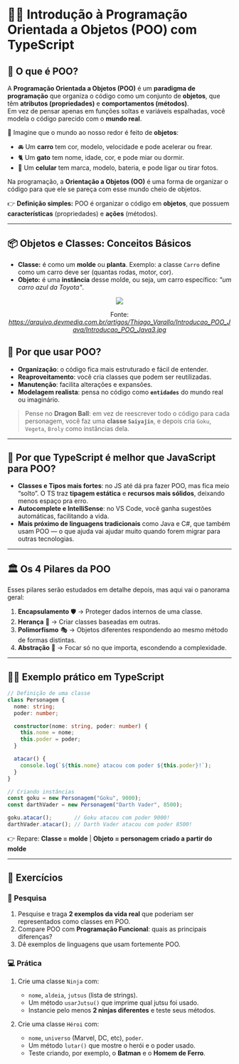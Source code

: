 # 👩‍💻 Introdução à Programação Orientada a Objetos (POO) com TypeScript

## 🤔 O que é POO?

A **Programação Orientada a Objetos (POO)** é um **paradigma de programação** que organiza o código como um conjunto de **objetos**, que têm **atributos (propriedades)** e **comportamentos (métodos)**.   
Em vez de pensar apenas em funções soltas e variáveis espalhadas, você modela o código parecido com o **mundo real**.

💭 Imagine que o mundo ao nosso redor é feito de **objetos**:

* 🚘 Um **carro** tem cor, modelo, velocidade e pode acelerar ou frear.
* 🐈 Um **gato** tem nome, idade, cor, e pode miar ou dormir.
* 📱 Um **celular** tem marca, modelo, bateria, e pode ligar ou tirar fotos.

Na programação, a **Orientação a Objetos (OO)** é uma forma de organizar o código para que ele se pareça com esse mundo cheio de objetos.

👉 **Definição simples:**
POO é organizar o código em **objetos**, que possuem **características** (propriedades) e **ações** (métodos).

---

## 📦 Objetos e Classes: Conceitos Básicos

* **Classe:** é como um **molde** ou **planta**. Exemplo: a classe `Carro` define como um carro deve ser (quantas rodas, motor, cor).
* **Objeto:** é uma **instância** desse molde, ou seja, um carro específico: *"um carro azul da Toyota"*.

<div align="center">
    <img src="https://arquivo.devmedia.com.br/artigos/Thiago_Varallo/Introducao_POO_Java/Introducao_POO_Java3.jpg">
    <p>Fonte: <em>
        <a href="https://arquivo.devmedia.com.br/artigos/Thiago_Varallo/Introducao_POO_Java/Introducao_POO_Java3.jpg" target="_blank">
            https://arquivo.devmedia.com.br/artigos/Thiago_Varallo/Introducao_POO_Java/Introducao_POO_Java3.jpg
        </a>
    </em></p>
</div>

## 🚀 Por que usar POO?

* **Organização**: o código fica mais estruturado e fácil de entender.
* **Reaproveitamento**: você cria classes que podem ser reutilizadas.
* **Manutenção**: facilita alterações e expansões.
* **Modelagem realista**: pensa no código como **`entidades`** do mundo real ou imaginário.

> Pense no **Dragon Ball**: em vez de reescrever todo o código para cada personagem, você faz uma **classe `Saiyajin`**, e depois cria `Goku`, `Vegeta`, `Broly` como instâncias dela.

---

## 📘 Por que TypeScript é melhor que JavaScript para POO?

* **Classes e Tipos mais fortes**: no JS até dá pra fazer POO, mas fica meio “solto”. O TS traz **tipagem estática** e **recursos mais sólidos**, deixando menos espaço pra erro.
* **Autocomplete e IntelliSense**: no VS Code, você ganha sugestões automáticas, facilitando a vida.
* **Mais próximo de linguagens tradicionais** como Java e C#, que também usam POO — o que ajuda vai ajudar muito quando forem migrar para outras tecnologias.

---

## 🏛️ Os 4 Pilares da POO

Esses pilares serão estudados em detalhe depois, mas aqui vai o panorama geral:

1. **Encapsulamento** 🛡️ → Proteger dados internos de uma classe.
2. **Herança** 👑 → Criar classes baseadas em outras.
3. **Polimorfismo** 🎭 → Objetos diferentes respondendo ao mesmo método de formas distintas.
4. **Abstração** 🧩 → Focar só no que importa, escondendo a complexidade.

---

## 👨‍💻 Exemplo prático em TypeScript

```ts
// Definição de uma classe
class Personagem {
  nome: string;
  poder: number;

  constructor(nome: string, poder: number) {
    this.nome = nome;
    this.poder = poder;
  }

  atacar() {
    console.log(`${this.nome} atacou com poder ${this.poder}!`);
  }
}

// Criando instâncias
const goku = new Personagem("Goku", 9000);
const darthVader = new Personagem("Darth Vader", 8500);

goku.atacar();       // Goku atacou com poder 9000!
darthVader.atacar(); // Darth Vader atacou com poder 8500!
```

👉 Repare: **Classe = molde** | **Objeto = personagem criado a partir do molde**

---

## 📝 Exercícios

### 🔎 Pesquisa

1. Pesquise e traga **2 exemplos da vida real** que poderiam ser representados como classes em POO.
2. Compare POO com **Programação Funcional**: quais as principais diferenças?
3. Dê exemplos de linguagens que usam fortemente POO.

### 💻 Prática

1. Crie uma classe `Ninja` com:

   * `nome`, `aldeia`, `jutsus` (lista de strings).
   * Um método `usarJutsu()` que imprime qual jutsu foi usado.
   * Instancie pelo menos **2 ninjas diferentes** e teste seus métodos.
2. Crie uma classe `Héroi` com:

   * `nome`, `universo` (Marvel, DC, etc), `poder`.
   * Um método `lutar()` que mostre o herói e o poder usado.
   * Teste criando, por exemplo, o **Batman** e o **Homem de Ferro**.
